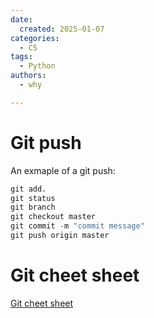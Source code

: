 ```yaml
---
date:
  created: 2025-01-07
categories:
  - CS
tags:
  - Python
authors:
  - why

---
```


# Git push
An exmaple of a git push:

```py title="git push"
git add.
git status
git branch
git checkout master
git commit -m "commit message"
git push origin master
```

# Git cheet sheet
[Git cheet sheet](https://training.github.com/downloads/zh_CN/github-git-cheat-sheet/)
